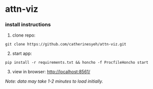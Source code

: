 # attn-viz

### install instructions
1. clone repo:
```
git clone https://github.com/catherinesyeh/attn-viz.git
```

2. start app:
```
pip install -r requirements.txt && honcho -f ProcfileHoncho start
```

3. view in browser: [http://localhost:8561/](http://localhost:8561/)

*Note: data may take 1-2 minutes to load initially.*
